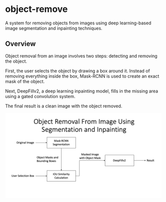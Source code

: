 # object-remove

A system for removing objects from images using deep learning-based image segmentation and inpainting techniques.

## Overview

Object removal from an image involves two steps: detecting and removing the object.

First, the user selects the object by drawing a box around it. Instead of removing everything inside the box, Mask-RCNN is used to create an exact mask of the object.

Next, DeepFillv2, a deep learning inpainting model, fills in the missing area using a gated convolution system.

The final result is a clean image with the object removed.

<p align ="center">
    <img src="/Test_img/Lowfidality_diagram.png" width="1000" />
    <em></em>
</p>
